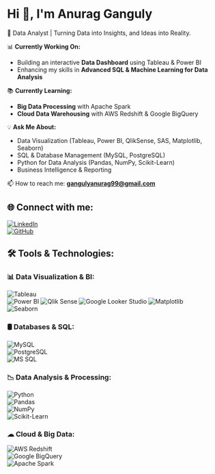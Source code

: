 # Hi 👋, I'm Anurag Ganguly 
🚀 Data Analyst | Turning Data into Insights, and Ideas into Reality.  


📊 **Currently Working On:**  
- Building an interactive **Data Dashboard** using Tableau & Power BI  
- Enhancing my skills in **Advanced SQL & Machine Learning for Data Analysis**  

📚 **Currently Learning:**  
- **Big Data Processing** with Apache Spark  
- **Cloud Data Warehousing** with AWS Redshift & Google BigQuery  

💡 **Ask Me About:**  
- Data Visualization (Tableau, Power BI, QlikSense, SAS, Matplotlib, Seaborn)  
- SQL & Database Management (MySQL, PostgreSQL)  
- Python for Data Analysis (Pandas, NumPy, Scikit-Learn)  
- Business Intelligence & Reporting

📫 How to reach me: **gangulyanurag99@gmail.com**  

## 🌐 Connect with me:
[![LinkedIn](https://img.shields.io/badge/LinkedIn-blue?style=flat&logo=linkedin)](https://www.linkedin.com/in/anurag-ganguly/)  
[![GitHub](https://img.shields.io/badge/GitHub-black?style=flat&logo=github)](https://github.com/Gangulys-99)  

## 🛠 Tools & Technologies:  

### 📊 **Data Visualization & BI:**  
![Tableau](https://img.shields.io/badge/Tableau-E97627?style=flat&logo=tableau&logoColor=white)  
![Power BI](https://img.shields.io/badge/PowerBI-F2C811?style=flat&logo=powerbi&logoColor=black) 
![Qlik Sense](https://img.shields.io/badge/Qlik%20Sense-4AAB44?style=flat&logo=qlik&logoColor=white)
![Google Looker Studio](https://img.shields.io/badge/Looker%20Studio-4285F4?style=flat&logo=google-looker&logoColor=white) 
![Matplotlib](https://img.shields.io/badge/Matplotlib-3776AB?style=flat&logo=python&logoColor=white)  
![Seaborn](https://img.shields.io/badge/Seaborn-3776AB?style=flat&logo=python&logoColor=white)  

### 🛢 **Databases & SQL:**  
![MySQL](https://img.shields.io/badge/MySQL-005C84?style=flat&logo=mysql&logoColor=white)  
![PostgreSQL](https://img.shields.io/badge/PostgreSQL-316192?style=flat&logo=postgresql&logoColor=white)  
![MS SQL](https://img.shields.io/badge/MS%20SQL-CC2927?style=flat&logo=microsoft-sql-server&logoColor=white)  

### 📉 **Data Analysis & Processing:**  
![Python](https://img.shields.io/badge/Python-3776AB?style=flat&logo=python&logoColor=white)  
![Pandas](https://img.shields.io/badge/Pandas-150458?style=flat&logo=pandas&logoColor=white)  
![NumPy](https://img.shields.io/badge/NumPy-013243?style=flat&logo=numpy&logoColor=white)  
![Scikit-Learn](https://img.shields.io/badge/Scikit%20Learn-F7931E?style=flat&logo=scikit-learn&logoColor=white)  

### ☁ **Cloud & Big Data:**  
![AWS Redshift](https://img.shields.io/badge/AWS%20Redshift-232F3E?style=flat&logo=amazon-aws)  
![Google BigQuery](https://img.shields.io/badge/Google%20BigQuery-4285F4?style=flat&logo=google-cloud)  
![Apache Spark](https://img.shields.io/badge/Apache%20Spark-FDB515?style=flat&logo=apachespark&logoColor=black)  
